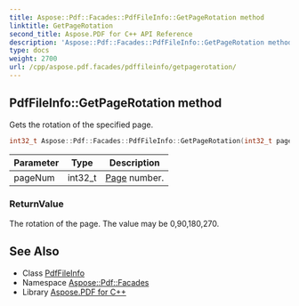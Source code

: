 ```yaml
---
title: Aspose::Pdf::Facades::PdfFileInfo::GetPageRotation method
linktitle: GetPageRotation
second_title: Aspose.PDF for C++ API Reference
description: 'Aspose::Pdf::Facades::PdfFileInfo::GetPageRotation method. Gets the rotation of the specified page in C++.'
type: docs
weight: 2700
url: /cpp/aspose.pdf.facades/pdffileinfo/getpagerotation/
---
```

## PdfFileInfo::GetPageRotation method


Gets the rotation of the specified page.

```cpp
int32_t Aspose::Pdf::Facades::PdfFileInfo::GetPageRotation(int32_t pageNum)
```


| Parameter | Type | Description |
| --- | --- | --- |
| pageNum | int32_t | [Page](../../../aspose.pdf/page/) number. |

### ReturnValue

The rotation of the page. The value may be 0,90,180,270.

## See Also

* Class [PdfFileInfo](../)
* Namespace [Aspose::Pdf::Facades](../../)
* Library [Aspose.PDF for C++](../../../)
